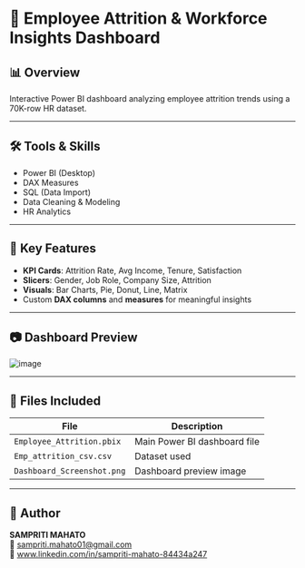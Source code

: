 # 🧠 Employee Attrition & Workforce Insights Dashboard

## 📊 Overview
Interactive Power BI dashboard analyzing employee attrition trends using a 70K-row HR dataset.

---

## 🛠 Tools & Skills
- Power BI (Desktop)
- DAX Measures
- SQL (Data Import)
- Data Cleaning & Modeling
- HR Analytics

---

## 🚀 Key Features
- **KPI Cards**: Attrition Rate, Avg Income, Tenure, Satisfaction
- **Slicers**: Gender, Job Role, Company Size, Attrition
- **Visuals**: Bar Charts, Pie, Donut, Line, Matrix
- Custom **DAX columns** and **measures** for meaningful insights

---

## 📷 Dashboard Preview

![image](https://github.com/user-attachments/assets/b9376947-8cef-4d40-bbdc-a8e699339f6d)


---

## 📁 Files Included
| File | Description |
|------|-------------|
| `Employee_Attrition.pbix` | Main Power BI dashboard file |
| `Emp_attrition_csv.csv` | Dataset used |
| `Dashboard_Screenshot.png` | Dashboard preview image |

---

## 📝 Author
**SAMPRITI MAHATO**  
📧 sampriti.mahato01@gmail.com  
🔗 www.linkedin.com/in/sampriti-mahato-84434a247
